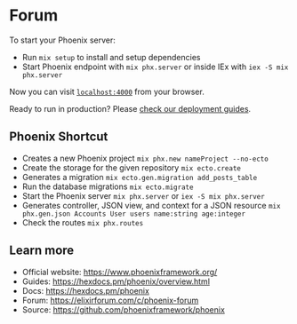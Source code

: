 # Forum

To start your Phoenix server:

- Run `mix setup` to install and setup dependencies
- Start Phoenix endpoint with `mix phx.server` or inside IEx with `iex -S mix phx.server`

Now you can visit [`localhost:4000`](http://localhost:4000) from your browser.

Ready to run in production? Please [check our deployment guides](https://hexdocs.pm/phoenix/deployment.html).

## Phoenix Shortcut

- Creates a new Phoenix project `mix phx.new nameProject --no-ecto`
- Create the storage for the given repository `mix ecto.create`
- Generates a migration `mix ecto.gen.migration add_posts_table`
- Run the database migrations `mix ecto.migrate`
- Start the Phoenix server `mix phx.server` or `iex -S mix phx.server`
- Generates controller, JSON view, and context for a JSON resource `mix phx.gen.json Accounts User users name:string age:integer`
- Check the routes `mix phx.routes`

## Learn more

- Official website: https://www.phoenixframework.org/
- Guides: https://hexdocs.pm/phoenix/overview.html
- Docs: https://hexdocs.pm/phoenix
- Forum: https://elixirforum.com/c/phoenix-forum
- Source: https://github.com/phoenixframework/phoenix
